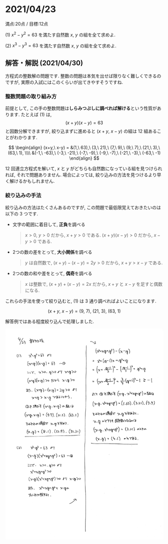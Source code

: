 # 2021/04/23

満点:20点 / 目標:12点

(1) $x^2-y^2=63$ を満たす自然数 $x$, $y$ の組を全て求めよ.

(2) $x^3-y^3=63$ を満たす自然数 $x$, $y$ の組を全て求めよ.

<div style="page-break-before:always"></div>

## 解答・解説 (2021/04/30)

方程式の整数解の問題です. 整数の問題は本気を出せば限りなく難しくできるのですが, 実際の入試にはこのくらいが出てきやすそうですね.

### 整数問題の取り組み方

前提として, この手の整数問題は**しらみつぶしに調べれば解ける**という性質があります. たとえば (1) は, $$(x+y)(x-y)=63$$ と因数分解できますが, 絞り込まずに進めると $(x+y,\ x-y)$ の組は 12 組あることがわかります.

$$
\begin{align}
(x+y,\ x-y) = &(1,\ 63),\ (3,\ 21),\ (7,\ 9),\ (9,\ 7),\ (21,\ 3),\ (63,\ 1), \\\\
&(-1,\ -63),\ (-3,\ -21),\ (-7,\ -9),\ (-9,\ -7),\ (-21,\ -3),\ (-63,\ -1)
\end{align}
$$

12 回連立方程式を解いて, $x$ と $y$ がどちらも自然数になっている組を見つけられれば, それで問題ありません. 場合によっては, 絞り込みの方法を見つけるより早く解けるかもしれません.

### 絞り込みの手法

絞り込みの方法はたくさんあるのですが, この問題で最低限覚えておきたいのは以下の 3 つです.

- 文字の範囲に着目して, **正負**を調べる
  > $x>0$, $y>0$ だから, $x+y>0$ である.
  > $(x+y)(x-y)>0$ だから, $x-y>0$ である.

- 2つの数の差をとって, **大小関係**を調べる
  > $y$ は自然数で, $(x+y)-(x-y)=2y>0$ だから, $x+y>x-y$ である.
  
- 2つの数の和や差をとって, **偶奇**を調べる
  > $x$ は整数で, $(x+y)+(x-y)=2x$ だから, $x+y$ と $x-y$ を足すと偶数になる.

これらの手法を使って絞り込むと, (1) は 3 通り調べればよいことになります.

$$(x+y,\ x-y)=(9,\ 7),\ (21,\ 3),\ (63,\ 1)$$

解答例ではある程度絞り込んで処理しました.

![](img/mathterro_20210423.jpg)